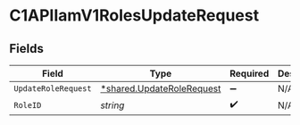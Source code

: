 # C1APIIamV1RolesUpdateRequest


## Fields

| Field                                                                        | Type                                                                         | Required                                                                     | Description                                                                  |
| ---------------------------------------------------------------------------- | ---------------------------------------------------------------------------- | ---------------------------------------------------------------------------- | ---------------------------------------------------------------------------- |
| `UpdateRoleRequest`                                                          | [*shared.UpdateRoleRequest](../../../pkg/models/shared/updaterolerequest.md) | :heavy_minus_sign:                                                           | N/A                                                                          |
| `RoleID`                                                                     | *string*                                                                     | :heavy_check_mark:                                                           | N/A                                                                          |
